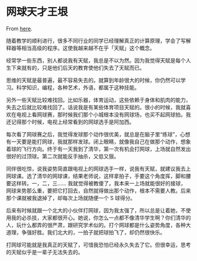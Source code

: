 # 网球天才王垠

From [here](https://yinwang1.substack.com/p/talent).

随着教学的顺利进行，很多不同行业的同学已经理解真正的计算原理，学会了写解释器等相当高级的程序。这使我越来越不在乎「天赋」这个概念。

经常学一些东西，别人都说我有天赋，我总是不以为然。因为我觉得天赋是每个人生下来就有的，只是他们后天的教育使他们失去了天赋而已。

思维的天赋是最普遍，最不容易失去的。就算到年龄很大的时候，你仍然可以学习。科学知识，编程，各种艺术，外语，都属于这种技能。

另外一些天赋比较难找回。比如乐器，体育运动，这些依赖于身体和肌肉的能力，失去之后就比较难找回了。话说我是有某些体育项目天赋的。很小的时候，我就喜欢在电视上看网球赛，那时候我们那个小城根本没有网球场，也买不起网球拍。我还记得那个时候，电视上经常看到的网球选手是阿加西。

每次看了网球赛之后，我觉得发球那个动作很优美，就总是在脑子里“练球”，心想有一天要是能打网球，我就那样发球。闭上眼睛，就像我自己在做那个动作，想象着球的飞行方向。终于有一天我到了清华，第一次有机会打网球，上场就自然发出很好的过顶球。第二次就能反手抽杀，又低又狠。

同伴很吃惊，说我姿势简直跟电视上的网球选手一样，说我有天赋，就建议我去上网球课。选了清华的网球课，结果老师说，这样拿拍子，手要这个角度挥，脚和腰要这样转。一，二，三…… 我就觉得被教傻了。我本来一上场就能很好的接球，网球来势那么重，要把它打回去，自然就得做出那个动作，根本不需要人教。后来那个课就被我退掉了，却每次上场就随便一个 S 球得分。

后来有时候就跟一个北大的小伙伴打网球，因为我太强了，所以总是让着她，不使用我的必杀技，大家都很开心。她说，你怎么一点都不像清华学生啊？你们清华的人，玩什么都弄的很严肃，跟研究学术似的。打个网球都是什么姿势角度，各种大道理，争强好胜。我们北大的，一拍子就把球拍飞了，却仍然很快乐。

打网球可能就是我真正的天赋了，可惜我恐怕已经永久失去了它。但很幸运，思考的天赋似乎是一辈子无法失去的。

